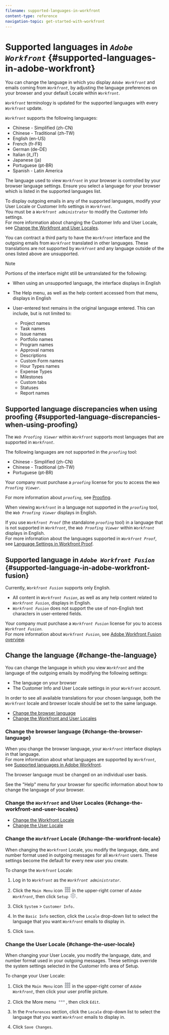 ```yaml
---
filename: supported-languages-in-workfront
content-type: reference
navigation-topic: get-started-with-workfront
---
```




# Supported languages in *`Adobe Workfront`* {#supported-languages-in-adobe-workfront}

You can change the language in which you display *`Adobe Workfront`* and emails coming from *`Workfront`*, by adjusting the language preferences on your browser and your default Locale within *`Workfront`*.


*`Workfront`* terminology is updated for the supported languages with every *`Workfront`* update.


*`Workfront`* supports the following languages:



* Chinese - Simplified (zh-CN)
* Chinese - Traditional (zh-TW)
* English (en-US)
* French (fr-FR)
* German (de-DE)
* Italian (it_IT)
* Japanese (ja)
* Portuguese (pt-BR)
* Spanish - Latin America


The language used to view *`Workfront`* in your browser is controlled by your browser language settings. Ensure you select a language for your browser which is listed in the supported languages list.


To display outgoing emails in any of the supported languages, modify your User Locale or Customer Info settings in *`Workfront`*.  
You must be a *`Workfront administrator`* to modify the Customer Info settings.  
For more information about changing the Customer Info and User Locale, see [Change the Workfront and User Locales](#changing-the-locale).


You can contract a third party to have the *`Workfront`* interface and the outgoing emails from *`Workfront`* translated in other languages. These translations are not supported by *`Workfront`* and any language outside of the ones listed above are unsupported.


>[!NOTE]
>
>Portions of the interface might still be untranslated for the following:  
>
>
>
>* When using an unsupported language, the interface displays in English
>* The Help menu, as well as the help content accessed from that menu, displays in English
>* User-entered text remains in the original language entered. This can include, but is not limited to:
>
>    
>    
>    * Project names
>    * Task names
>    * Issue names
>    * Portfolio names
>    * Program names
>    * Approval names
>    * Descriptions
>    * Custom Form names
>    * Hour Types names
>    * Expense Types
>    * Milestones
>    * Custom tabs
>    * Statuses
>    * Report names
>    
>    
>
>
>





## Supported language discrepancies when using proofing {#supported-language-discrepancies-when-using-proofing}

The *`Web Proofing Viewer`* within *`Workfront`* supports most languages that are supported in *`Workfront`*.


The following languages are not supported in the *`proofing`* tool:



* Chinese - Simplified (zh-CN)
* Chinese - Traditional (zh-TW)
* Portuguese (pt-BR)


Your company must purchase a *`proofing`* license for you to access the *`Web Proofing Viewer`*. 


For more information about *`proofing`*, see [Proofing](_proofing.md).


When viewing *`Workfront`* in a language not supported in the *`proofing`* tool, the *`Web Proofing Viewer`* displays in English.


If you use *`Workfront Proof`* (the standalone *`proofing`* tool) in a language that is not supported in *`Workfront`*, the *`Web Proofing Viewer`* within *`Workfront`* displays in English.  
For more information about the languages supported in *`Workfront Proof`*, see [Language Settings in Workfront Proof](language-settings.md).


## Supported language in *`Adobe Workfront Fusion`* {#supported-language-in-adobe-workfront-fusion}

Currently, *`Workfront Fusion`* supports only English. 



*  All content in *`Workfront Fusion`*, as well as any help content related to *`Workfront Fusion`*, displays in English.
*  *`Workfront Fusion`* does not support the use of non-English text characters in user-entered fields.


Your company must purchase a *`Workfront Fusion`* license for you to access *`Workfront Fusion`*.   
For more information about *`Workfront Fusion`*, see [Adobe Workfront Fusion overview](workfront-fusion-overview.md).


## Change the language {#change-the-language}

You can change the language in which you view *`Workfront`* and the language of the outgoing emails by modifying the following settings:



* The language on your browser
* The Customer Info and User Locale settings in your *`Workfront`* account.


In order to see all available translations for your chosen language, both the *`Workfront`* locale and browser locale should be set to the same language.



* [Change the browser language](#changing-browser-language) 
* [Change the Workfront and User Locales](#changing-the-locale) 




### Change the browser language {#change-the-browser-language}

When you change the browser language, your *`Workfront`* interface displays in that language.   
For more information about what languages are supported by *`Workfront`*, see [Supported languages in Adobe Workfront](#supported-languages).


The browser language must be changed on an individual user basis.


See the "Help" menu for your browser for specific information about how to change the language of your browser.


### Change the *`Workfront`* and User Locales {#change-the-workfront-and-user-locales}




* [Change the Workfront Locale](#changing) 
* [Change the User Locale](#changing-user-locale) 




### Change the *`Workfront`* Locale {#change-the-workfront-locale}

When changing the *`Workfront`* Locale, you modify the language, date, and number format used in outgoing messages for all *`Workfront`* users. These settings become the default for every new user you create.


To change the *`Workfront`* Locale:



1. Log in to *`Workfront`* as the *`Workfront administrator`*.

1. Click the `Main Menu` icon ![](assets/main-menu-icon.png) in the upper-right corner of *`Adobe Workfront`*, then click `Setup` ![](assets/gear-icon-settings.png).

1. Click `System` > `Customer Info.`

1. In the `Basic Info` section, click the `Locale` drop-down list to select the language that you want *`Workfront`* emails to display in.

1. Click `Save`.




### Change the User Locale {#change-the-user-locale}

When changing your User Locale, you modify the language, date, and number format used in your outgoing messages. These settings override the system settings selected in the Customer Info area of Setup.


To change your User Locale:



1. Click the `Main Menu` icon ![](assets/main-menu-icon.png) in the upper-right corner of *`Adobe Workfront`*, then click your user profile picture.

1. Click the More menu ![](assets/more-icon.png), then click `Edit`.

1. In the `Preferences` section, click the `Locale` drop-down list to select the language that you want *`Workfront`* emails to display in.

1. Click `Save Changes`.


